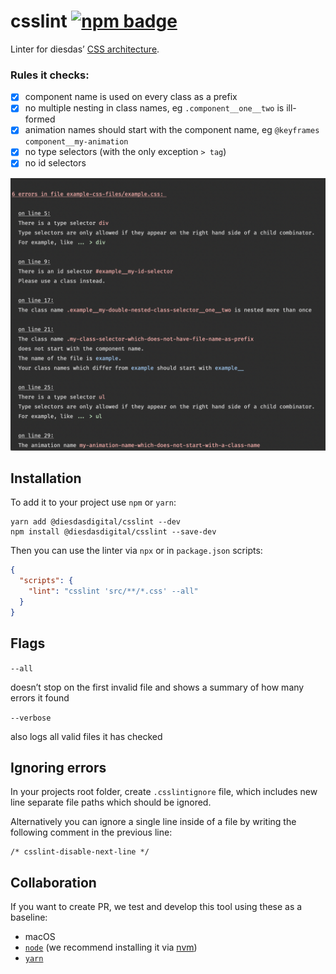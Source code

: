 # csslint [![npm badge](https://badgen.net/npm/v/@diesdasdigital/csslint)](https://www.npmjs.com/package/@diesdasdigital/csslint)

Linter for diesdas’ [CSS architecture](https://diesdas.digital/wiki/life-as-a-developer/how-we-write-css).

### Rules it checks:

- [x] component name is used on every class as a prefix
- [x] no multiple nesting in class names, eg `.component__one__two` is ill-formed
- [x] animation names should start with the component name, eg `@keyframes component__my-animation`
- [x] no type selectors (with the only exception `> tag`)
- [x] no id selectors

![Screen shot of error messages](diesdas-css-linter-screenshot.png)

## Installation

To add it to your project use `npm` or `yarn`:

```
yarn add @diesdasdigital/csslint --dev
npm install @diesdasdigital/csslint --save-dev
```

Then you can use the linter via `npx` or in `package.json` scripts:

```json
{
  "scripts": {
    "lint": "csslint 'src/**/*.css' --all"
  }
}
```

## Flags

`--all`

doesn’t stop on the first invalid file and shows a summary of how many errors it found

`--verbose`

also logs all valid files it has checked

## Ignoring errors

In your projects root folder, create `.csslintignore` file, which includes new line separate file paths which should be ignored.

Alternatively you can ignore a single line inside of a file by writing the following comment in the previous line:

```
/* csslint-disable-next-line */
```

## Collaboration

If you want to create PR, we test and develop this tool using these as a baseline:

- macOS
- [`node`](https://nodejs.org/en/) (we recommend installing it via [nvm](https://github.com/creationix/nvm))
- [`yarn`](https://yarnpkg.com)

